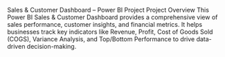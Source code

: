 Sales & Customer Dashboard – Power BI Project
Project Overview
This Power BI Sales & Customer Dashboard provides a comprehensive view of sales performance, customer insights, and financial metrics. It helps businesses track key indicators like Revenue, Profit, Cost of Goods Sold (COGS), Variance Analysis, and Top/Bottom Performance to drive data-driven decision-making.
